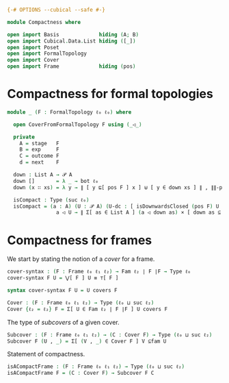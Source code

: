 ```agda
{-# OPTIONS --cubical --safe #-}

module Compactness where

open import Basis             hiding (A; B)
open import Cubical.Data.List hiding ([_])
open import Poset
open import FormalTopology
open import Cover
open import Frame             hiding (pos)
```

# Compactness for formal topologies

```agda
module _ (F : FormalTopology ℓ₀ ℓ₀) where

  open CoverFromFormalTopology F using (_◁_)

  private
    A = stage   F
    B = exp     F
    C = outcome F
    d = next    F

  down : List A → 𝒫 A
  down []       = λ _ → bot ℓ₀
  down (x ∷ xs) = λ y → ∥ [ y ⊑[ pos F ] x ] ⊎ [ y ∈ down xs ] ∥ , ∥∥-prop _

  isCompact : Type (suc ℓ₀)
  isCompact = (a : A) (U : 𝒫 A) (U-dc : [ isDownwardsClosed (pos F) U ]) →
                a ◁ U → ∥ Σ[ as ∈ List A ] (a ◁ down as) × [ down as ⊆ U ] ∥
```

# Compactness for frames

We start by stating the notion of a *cover* for a frame.

```agda
cover-syntax : (F : Frame ℓ₀ ℓ₁ ℓ₂) → Fam ℓ₂ ∣ F ∣F → Type ℓ₀
cover-syntax F U = ⋁[ F ] U ≡ ⊤[ F ]

syntax cover-syntax F U = U covers F

Cover : (F : Frame ℓ₀ ℓ₁ ℓ₂) → Type (ℓ₀ ⊔ suc ℓ₂)
Cover {ℓ₂ = ℓ₂} F = Σ[ U ∈ Fam ℓ₂ ∣ F ∣F ] U covers F
```

The type of *subcovers* of a given cover.

```agda
Subcover : (F : Frame ℓ₀ ℓ₁ ℓ₂) → (C : Cover F) → Type (ℓ₀ ⊔ suc ℓ₂)
Subcover F (U , _) = Σ[ (V , _) ∈ Cover F ] V ⊆fam U
```

Statement of compactness.

```agda
isACompactFrame : (F : Frame ℓ₀ ℓ₁ ℓ₂) → Type (ℓ₀ ⊔ suc ℓ₂)
isACompactFrame F = (C : Cover F) → Subcover F C
```
